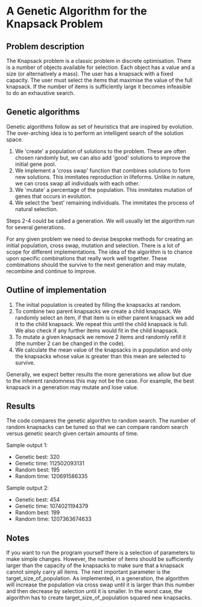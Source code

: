 # A Genetic Algorithm for the Knapsack Problem

## Problem description

The Knapsack problem is a classic problem in discrete optimisation. There is a number of objects available for selection. Each object has a value and a size (or alternatively a mass). The user has a knapsack with a fixed capacity. The user must select the items that maximise the value of the full knapsack. If the number of items is sufficiently large it becomes infeasible to do an exhaustive search.

## Genetic algorithms

Genetic algorithms follow as set of heuristics that are inspired by evolution. The over-arching idea is to perform an intelligent search of the solution space.

1. We 'create' a population of solutions to the problem. These are often chosen randomly but, we can also add 'good' solutions to improve the initial gene pool.
2. We implement a 'cross swap' function that combines solutions to form new solutions. This immitates reproduction in lifeforms. Unlike in nature, we can cross swap all individuals with each other.
3. We 'mutate' a percentage of the population. This immitates mutation of genes that occurs in evolution.
4. We select the 'best' remaining individuals. The immitates the process of natural selection.

Steps 2-4 could be called a generation. We will usually let the algorithm run for several generations.

For any given problem we need to devise bespoke methods for creating an initial population, cross swap, mutation and selection. There is a lot of scope for different implementations. The idea of the algorithm is to chance upon specific combinations that really work well together. These combinations should the survive to the next generation and may mutate, recombine and continue to improve.

## Outline of implementation

1. The initial population is created by filling the knapsacks at random.
2. To combine two parent knapsacks we create a child knapsack. We randomly select an item, if that item is in either parent knapsack we add it to the child knapsack. We repeat this until the child knapsack is full. We also check if any further items would fit in the child knapsack.
3. To mutate a given knapsack we remove 2 items and randomly refill it (the number 2 can be changed in the code).
4. We calculate the mean value of the knapsacks in a population and only the knapsacks whose value is greater than this mean are selected to survive.

Generally, we expect better results the more generations we allow but due to the inherent randomness this may not be the case. For example, the best knapsack in a generation may mutate and lose value.

## Results

The code compares the genetic algorithm to random search. The number of random knapsacks can be tuned so that we can compare random search versus genetic search given certain amounts of time.

Sample output 1:

- Genetic best: 320
- Genetic time: 112502093131
- Random best:  195
- Random time:  120691586335

Sample output 2:

- Genetic best: 454
- Genetic time: 1074021194379
- Random best:  199
- Random time:  1207363674633

## Notes

If you want to run the program yourself there is a selection of parameters to make simple changes. However, the number of items should be sufficiently larger than the capacity of the knapsacks to make sure that a knapsack cannot simply carry all items. The next important parameter is the target_size_of_population. As implemented, in a generation, the algorithm will increase the population via cross swap until it is larger than this number and then decrease by selection until it is smaller. In the worst case, the algorithm has to create target_size_of_population squared new knapsacks.

